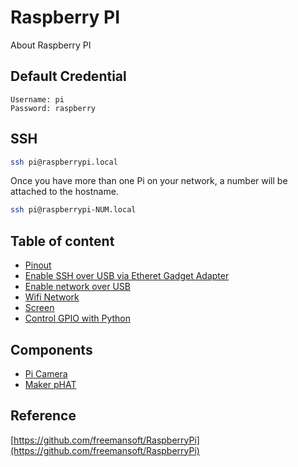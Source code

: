 # Raspberry PI
About Raspberry PI

## Default Credential

```plaintext
Username: pi
Password: raspberry
```

## SSH 

```bash
ssh pi@raspberrypi.local
```

Once you have more than one Pi on your network, a number will be attached to the hostname.

```bash
ssh pi@raspberrypi-NUM.local
```

## Table of content
- [Pinout](Files/pinout.md)
- [Enable SSH over USB via Etheret Gadget Adapter](Files/ethernet-gadget-adapter.md)
- [Enable network over USB](Files/network-over-usb.md)
- [Wifi Network](Files/wifi.md)
- [Screen](Files/screen.md)
- [Control GPIO with Python](Files/gpio-python.md)


## Components
- [Pi Camera](Files/pi-camera.md)
- [Maker pHAT](Files/maker-phat.md)

## Reference

[https://github.com/freemansoft/RaspberryPi](https://github.com/freemansoft/RaspberryPi)
